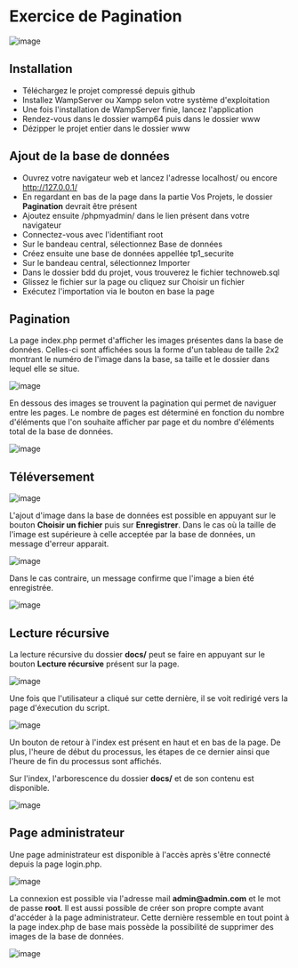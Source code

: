 # Exercice de Pagination
![image](https://user-images.githubusercontent.com/72400479/160700782-026c5264-cb27-44c7-882e-d683d5c1b365.png)

## Installation
- Téléchargez le projet compressé depuis github
- Installez WampServer ou Xampp selon votre système d'exploitation
- Une fois l'installation de WampServer finie, lancez l'application
- Rendez-vous dans le dossier wamp64 puis dans le dossier www
- Dézipper le projet entier dans le dossier www

## Ajout de la base de données
- Ouvrez votre navigateur web et lancez l'adresse localhost/ ou encore http://127.0.0.1/
- En regardant en bas de la page dans la partie Vos Projets, le dossier __Pagination__ devrait être présent
- Ajoutez ensuite /phpmyadmin/ dans le lien présent dans votre navigateur
- Connectez-vous avec l'identifiant root
- Sur le bandeau central, sélectionnez Base de données
- Créez ensuite une base de données appellée tp1_securite
- Sur le bandeau central, sélectionnez Importer
- Dans le dossier bdd du projet, vous trouverez le fichier technoweb.sql
- Glissez le fichier sur la page ou cliquez sur Choisir un fichier
- Exécutez l'importation via le bouton en base la page

## Pagination
La page index.php permet d'afficher les images présentes dans la base de données. Celles-ci sont affichées sous la forme d'un tableau de taille 2x2 montrant le numéro de l'image dans la base, sa taille et le dossier dans lequel elle se situe.

![image](https://user-images.githubusercontent.com/72400479/159757940-ba8d7e1a-7602-403f-a24e-f0c436e8d7b3.png)

En dessous des images se trouvent la pagination qui permet de naviguer entre les pages. Le nombre de pages est déterminé en fonction du nombre d'éléments que l'on souhaite afficher par page et du nombre d'éléments total de la base de données.

![image](https://user-images.githubusercontent.com/72400479/159758220-8eaee2da-b394-47aa-a6bf-be9d94023d01.png)

## Téléversement
![image](https://user-images.githubusercontent.com/72400479/159755015-74bdac1c-031f-4f3a-8484-cb1aa997d67c.png)

L'ajout d'image dans la base de données est possible en appuyant sur le bouton __Choisir un fichier__ puis sur __Enregistrer__. Dans le cas où la taille de l'image est supérieure à celle acceptée par la base de données, un message d'erreur apparait.

![image](https://user-images.githubusercontent.com/72400479/159756579-ca7a1bb6-6dc3-478d-ae75-b62e40049de4.png)

Dans le cas contraire, un message confirme que l'image a bien été enregistrée.

![image](https://user-images.githubusercontent.com/72400479/159756765-cf05ca22-b604-4d4f-8627-f84b9827f9c6.png)


## Lecture récursive

La lecture récursive du dossier __docs/__ peut se faire en appuyant sur le bouton __Lecture récursive__ présent sur la page.

![image](https://user-images.githubusercontent.com/72400479/159757144-9c592931-85de-470e-87b0-a2a9ff555b2f.png)

Une fois que l'utilisateur a cliqué sur cette dernière, il se voit redirigé vers la page d'éxecution du script.

![image](https://user-images.githubusercontent.com/72400479/159757309-853835d7-75af-4c8d-ab6c-827eb494eead.png)

Un bouton de retour à l'index est présent en haut et en bas de la page. De plus, l'heure de début du processus, les étapes de ce dernier ainsi que l'heure de fin du processus sont affichés.

Sur l'index, l'arborescence du dossier __docs/__ et de son contenu est disponible.

![image](https://user-images.githubusercontent.com/72400479/160700536-06da53f9-e2d9-4618-924d-5229ac90f8df.png)

## Page administrateur

Une page administrateur est disponible à l'accès après s'être connecté depuis la page login.php.

![image](https://user-images.githubusercontent.com/72400479/160701068-2c77fbe0-59b7-4049-8be2-e7befbaaa31b.png)

La connexion est possible via l'adresse mail __admin@admin.com__ et le mot de passe __root__. Il est aussi possible de créer son propre compte avant d'accéder à la page administrateur. Cette dernière ressemble en tout point à la page index.php de base mais possède la possibilité de supprimer des images de la base de données.

![image](https://user-images.githubusercontent.com/72400479/160701492-0c30acec-8e85-4b14-9130-a221ea5ef0c8.png)


